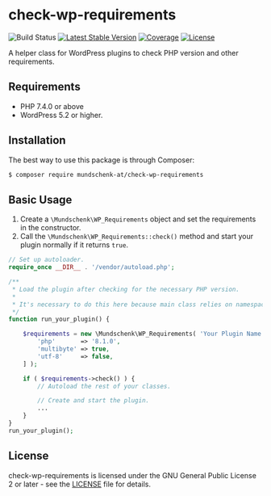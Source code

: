 # check-wp-requirements

![Build Status](https://github.com/mundschenk-at/check-wp-requirements/actions/workflows/ci.yml/badge.svg)
[![Latest Stable Version](https://poser.pugx.org/mundschenk-at/check-wp-requirements/v/stable)](https://packagist.org/packages/mundschenk-at/check-wp-requirements)
[![Coverage](https://sonarcloud.io/api/project_badges/measure?project=mundschenk-at_check-wp-requirements&metric=coverage)](https://sonarcloud.io/dashboard?id=mundschenk-at_check-wp-requirements)
[![License](https://poser.pugx.org/mundschenk-at/check-wp-requirements/license)](https://packagist.org/packages/mundschenk-at/check-wp-requirements)

A helper class for WordPress plugins to check PHP version and other requirements.

## Requirements

*   PHP 7.4.0 or above
*   WordPress 5.2 or higher.

## Installation

The best way to use this package is through Composer:

```BASH
$ composer require mundschenk-at/check-wp-requirements
```

## Basic Usage

1.  Create a `\Mundschenk\WP_Requirements` object and set the requirements in the constructor.
2.  Call the `\Mundschenk\WP_Requirements::check()` method and start your plugin normally if it
    returns `true`.

```PHP
// Set up autoloader.
require_once __DIR__ . '/vendor/autoload.php';

/**
 * Load the plugin after checking for the necessary PHP version.
 *
 * It's necessary to do this here because main class relies on namespaces.
 */
function run_your_plugin() {

	$requirements = new \Mundschenk\WP_Requirements( 'Your Plugin Name', __FILE__, 'your-textdomain', [
		'php'       => '8.1.0',
		'multibyte' => true,
		'utf-8'     => false,
	] );

	if ( $requirements->check() ) {
		// Autoload the rest of your classes.

		// Create and start the plugin.
		...
	}
}
run_your_plugin();
```

## License

check-wp-requirements is licensed under the GNU General Public License 2 or later - see the [LICENSE](LICENSE) file for details.
